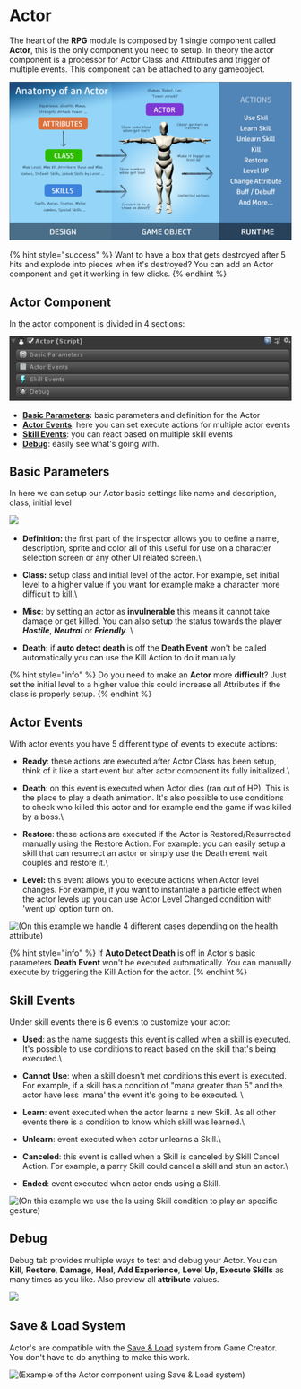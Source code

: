 # Actor

The heart of the **RPG** module is composed by 1 single component called **Actor**, this is the only component you need to setup. In theory the actor component is a processor for Actor Class and Attributes and trigger of multiple events. This component can be attached to any gameobject.

![(Quick info-graphic of the anatomy of an Actor)](../../../.gitbook/assets/AnatomyOfActor.png)

{% hint style="success" %}
&#x20;Want to have a box that gets destroyed after 5 hits and explode into pieces when it's destroyed? You can add an Actor component and get it working in few clicks.
{% endhint %}

## Actor Component

In the actor component is divided in 4 sections:

![](../../../.gitbook/assets/Actor.PNG)

* [**Basic Parameters**](./#basic-parameters)**:** basic parameters and definition for the Actor
* [**Actor Events**](./#actor-events): here you can set execute actions for multiple actor events
* [**Skill Events**](./#skill-events): you can react based on multiple skill events
* [**Debug**](./#debug): easily see what's going with. &#x20;

## Basic Parameters

In here we can setup our Actor basic settings like name and description, class, initial level

![](<../../../.gitbook/assets/Actor\_Basic (3).PNG>)

* **Definition:** the first part of the inspector allows you to define a name, description, sprite and color all of this useful for use on a character selection screen or any other UI related screen.\

* **Class:** setup class and initial level of the actor.  For example, set initial level to a higher value if you want for example make a character more difficult to kill.\

* **Misc**: by setting an actor as **invulnerable** this means it cannot take damage or get killed. You can also setup the status towards the player _**Hostile**_, _**Neutral**_ or _**Friendly**._ \

* **Death:** if **auto detect death** is off the **Death Event** won't be called automatically you can use the Kill Action to do it manually.

{% hint style="info" %}
Do you need to make an **Actor** more **difficult**? Just set the initial level to a higher value this could increase all Attributes if the class is properly setup.
{% endhint %}

## Actor Events

With actor events you have 5 different type of events to execute actions:

* **Ready**: these actions are executed after Actor Class has been setup, think of it like a start event but after actor component its fully initialized.\

* **Death**: on this event is executed when Actor dies (ran out of HP). This is the place to play a death animation. It's also possible to use conditions to check who killed this actor and for example end the game if was killed by a boss.\

* **Restore**: these actions are executed if the Actor is Restored/Resurrected manually using the Restore Action. For example: you can easily setup a skill that can resurrect an actor or simply use the Death event wait couples and restore it.\

* **Level:** this event allows you to execute actions when Actor level changes. For example, if you want to instantiate a particle effect when the actor levels up you can use Actor Level Changed condition with 'went up' option turn on.

![(On this example we handle 4 different cases depending on the health attribute)](../../../.gitbook/assets/Actor\_ActorEvents.PNG)

{% hint style="info" %}
If **Auto Detect Death** is off in Actor's basic parameters **Death Event** won't be executed automatically. You can manually execute by triggering the Kill Action for the actor.&#x20;
{% endhint %}

## Skill Events

Under skill events there is 6 events to customize your actor:

* **Used**: as the name suggests this event  is called when a skill is executed. It's possible to use conditions to react based on the skill that's being executed.\

* **Cannot Use**: when a skill doesn't met conditions this event is executed. For example, if a skill has a condition of "mana greater than 5" and the actor have less 'mana' the event it's going to be executed. \

* **Learn**: event executed when the actor learns a new Skill. As all other events there is a condition to know which skill was learned.\

* **Unlearn**: event executed when actor unlearns a Skill.\

* **Canceled**: this event is called when a Skill is canceled by Skill Cancel Action. For example, a parry Skill could cancel a skill and stun an actor.\

* **Ended**:  event executed when actor ends using a Skill.

![(On this example we use the Is using Skill condition to play an specific gesture)](../../../.gitbook/assets/Actor\_SkillEvents.PNG)

## Debug

Debug tab provides multiple ways to test and debug your Actor. You can **Kill**, **Restore**, **Damage**, **Heal**, **Add Experience**, **Level Up**, **Execute Skills** as many times as you like. Also preview all **attribute** values.

![](../../../.gitbook/assets/actor\_debug.gif)

## Save & Load System

Actor's are compatible with the [Save & Load](https://docs.gamecreator.io/game-creator/tools/game-creator-api/custom-save-and-load) system from Game Creator. You don't have to do anything to make this work.

![(Example of the Actor component using Save & Load system)](<../../../.gitbook/assets/Unity GIF-downsized\_large.gif>)
